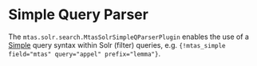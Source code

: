 # Simple Query Parser

The `mtas.solr.search.MtasSolrSimpleQParserPlugin` enables the use of a [Simple](search_simple.html) query syntax within Solr (filter) queries, e.g. `{!mtas_simple field="mtas" query="appel" prefix="lemma"}`.

